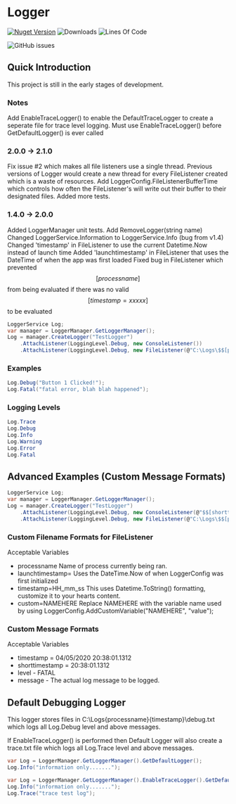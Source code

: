 # Logger


[![Nuget Version](https://img.shields.io/nuget/v/HDByte.Logger.svg?style=flat-square)](https://www.nuget.org/packages/HDByte.Logger/)
![Downloads](https://img.shields.io/nuget/dt/HDByte.Logger)
![Lines Of Code](https://tokei.rs/b1/github/hdbyte/logger)

![GitHub issues](https://img.shields.io/github/issues/hdbyte/logger?style=flat-square)

## Quick Introduction
This project is still in the early stages of development. 

### Notes
Add EnableTraceLogger() to enable the DefaultTraceLogger to create a seperate file for trace level logging.
Must use EnableTraceLogger() before GetDefaultLogger() is ever called

### 2.0.0 -> 2.1.0
Fix issue #2 which makes all file listeners use a single thread. Previous versions of Logger would create a new thread for every FileListener created which is a waste of resources.
Add LoggerConfig.FileListenerBufferTime which controls how often the FileListener's will write out their buffer to their designated files.
Added more tests.

### 1.4.0 -> 2.0.0
Added LoggerManager unit tests.
Add RemoveLogger(string name)
Changed LoggerService.Information to LoggerService.Info (bug from v1.4)
Changed 'timestamp' in FileListener to use the current Datetime.Now instead of launch time 
Added 'launchtimestamp' in FileListener that uses the DateTime of when the app was first loaded
Fixed bug in FileListener which prevented $$[processname]$$ from being evaluated if there was no valid $$[timestamp=xxxxx]$$ to be evaluated


```csharp
LoggerService Log;
var manager = LoggerManager.GetLoggerManager();
Log = manager.CreateLogger("TestLogger")
    .AttachListener(LoggingLevel.Debug, new ConsoleListener())
    .AttachListener(LoggingLevel.Debug, new FileListener(@"C:\Logs\$$[processname]$$\$$[timestamp=yyyy-MM-dd HH_mm_ss]$$.txt"));
```

### Examples
```csharp
Log.Debug("Button 1 Clicked!");
Log.Fatal("fatal error, blah blah happened");
```

### Logging Levels
```csharp
Log.Trace
Log.Debug
Log.Info
Log.Warning
Log.Error
Log.Fatal
```

## Advanced Examples (Custom Message Formats)
```csharp
LoggerService Log;
var manager = LoggerManager.GetLoggerManager();
Log = manager.CreateLogger("TestLogger")
    .AttachListener(LoggingLevel.Debug, new ConsoleListener(@"$$[shorttimestamp]$$ - $$[level]$$ - $$[message]$$"))
    .AttachListener(LoggingLevel.Debug, new FileListener(@"C:\Logs\$$[processname]$$\$$[timestamp=yyyy-MM-dd HH_mm_ss]$$.txt", "$$[timestamp]$$  -  $$[level]$$ - $$[message]$$"));
```

### Custom Filename Formats for FileListener
Acceptable Variables
* processname           Name of process currently being ran.
* launchtimestamp=      Uses the DateTime.Now of when LoggerConfig was first initialized
* timestamp=HH_mm_ss    This uses Datetime.ToString() formatting, customize it to your hearts content.
* custom=NAMEHERE       Replace NAMEHERE with the variable name used by using LoggerConfig.AddCustomVariable("NAMEHERE", "value");

### Custom Message Formats
Acceptable Variables
* timestamp = 04/05/2020 20:38:01.1312
* shorttimestamp = 20:38:01.1312
* level - FATAL
* message - The actual log message to be logged.

## Default Debugging Logger
This logger stores files in C:\Logs\{processname}\{timestamp}\debug.txt which logs all Log.Debug level and above messages.

If EnableTraceLogger() is performed then Default Logger will also create a trace.txt file which logs all Log.Trace level and above messages.

```csharp
var Log = LoggerManager.GetLoggerManager().GetDefaultLogger();
Log.Info("information only.......");
```

```csharp
var Log = LoggerManager.GetLoggerManager().EnableTraceLogger().GetDefaultLogger(;
Log.Info("information only.......");
Log.Trace("trace test log");
